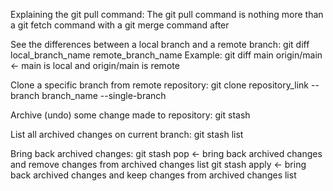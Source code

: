 Explaining the git pull command:
The git pull command is nothing more than a git fetch command with a git merge command after

See the differences between a local branch and a remote branch:
git diff local_branch_name remote_branch_name
Example: git diff main origin/main <- main is local and origin/main is remote

Clone a specific branch from remote repository:
git clone repository_link --branch branch_name --single-branch

Archive (undo) some change made to repository:
git stash

List all archived changes on current branch:
git stash list

Bring back archived changes:
git stash pop <- bring back archived changes and remove changes from archived changes list
git stash apply <- bring back archived changes and keep changes from archived changes list

